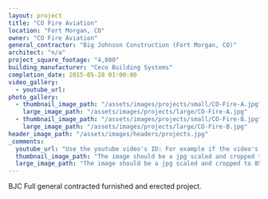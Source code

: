 ```yaml
---
layout: project
title: "CO Fire Aviation"
location: "Fort Morgan, CO"
owner: "CO Fire Aviation"
general_contractor: "Big Johnson Construction (Fort Morgan, CO)"
architect: "n/a"
project_square_footage: "4,800"
building_manufacturer: "Ceco Building Systems"
completion_date: 2015-05-28 01:00:00
video_gallery:
  - youtube_url: 
photo_gallery:
  - thumbnail_image_path: "/assets/images/projects/small/CO-Fire-A.jpg"
    large_image_path: "/assets/images/projects/large/CO-Fire-A.jpg"
  - thumbnail_image_path: "/assets/images/projects/small/CO-Fire-B.jpg"
    large_image_path: "/assets/images/projects/large/CO-Fire-B.jpg"
header_image_path: "/assets/images/headers/projects.jpg"
_comments:
  youtube_url: "Use the youtube video's ID: For example if the video's URL is https://www.youtube.com/watch?v=p1H0gAVpsD4 the ID is 'p1H0gAVpsD4'."
  thumbnail_image_path: "The image should be a jpg scaled and cropped to 320px wide by 230px tall."
  large_image_path: "The image should be a jpg scaled and cropped to 850px wide by 600px tall."
---
```

BJC Full general contracted furnished and erected project.
